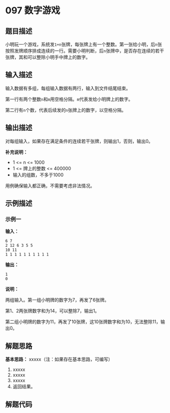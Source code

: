 # 097 数字游戏

## 题目描述

小明玩一个游戏，系统发`1+n`张牌，每张牌上有一个整数。第一张给小明，后`n`张按照发牌顺序排成连续的一行。需要小明判断，后`n`张牌中，是否存在连续的若干张牌，其和可以整除小明手中牌上的数字。

## 输入描述

输入数据有多组，每组输入数据有两行，输入到文件结尾结束。

第一行有两个整数`n`和`m`用空格分隔。`m`代表发给小明牌上的数字。

第二行有`n`个数，代表后续发的`n`张牌上的数字，以空格分隔。

## 输出描述

对每组输入，如果存在满足条件的连续若干张牌，则输出1，否则，输出0。

**补充说明：**

- 1 <= n <= 1000
- 1 <= 牌上的整数 <= 400000
- 输入的组数，不多于1000

用例确保输入都正确，不需要考虑非法情况。

## 示例描述

### 示例一

**输入：**
```text
6 7
2 12 6 3 5 5
10 11
1 1 1 1 1 1 1 1 1 1
```

**输出：**
```text
1
0
```

**说明：**  

两组输入。第一组小明牌的数字为7，再发了6张牌。

第1、2两张牌数字和为14，可以整除7，输出1。

第二组小明牌的数字为11，再发了10张牌，这10张牌数字和为10，无法整除11，输出0。

## 解题思路

**基本思路：** xxxxx（注：如果存在基本思路，可编写）
1. xxxxx
2. xxxxx
3. xxxxx
4. 返回结果。

## 解题代码